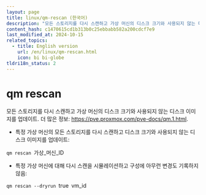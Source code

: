 ```yaml
---
layout: page
title: linux/qm-rescan (한국어)
description: "모든 스토리지를 다시 스캔하고 가상 머신의 디스크 크기와 사용되지 않는 디스크 이미지를 업데이트."
content_hash: c1470615cd1b313b0c25ebbabb582a200cdcf7e9
last_modified_at: 2024-10-15
related_topics:
  - title: English version
    url: /en/linux/qm-rescan.html
    icon: bi bi-globe
tldri18n_status: 2
---
```

# qm rescan

모든 스토리지를 다시 스캔하고 가상 머신의 디스크 크기와 사용되지 않는 디스크 이미지를 업데이트.
더 많은 정보: <https://pve.proxmox.com/pve-docs/qm.1.html>.

- 특정 가상 머신의 모든 스토리지를 다시 스캔하고 디스크 크기와 사용되지 않는 디스크 이미지를 업데이트:

`qm rescan `<span class="tldr-var badge badge-pill bg-dark-lm bg-white-dm text-white-lm text-dark-dm font-weight-bold">가상_머신_ID</span>

- 특정 가상 머신에 대해 다시 스캔을 시뮬레이션하고 구성에 아무런 변경도 기록하지 않음:

`qm rescan --dryrun `<span class="tldr-var badge badge-pill bg-dark-lm bg-white-dm text-white-lm text-dark-dm font-weight-bold">true</span>` `<span class="tldr-var badge badge-pill bg-dark-lm bg-white-dm text-white-lm text-dark-dm font-weight-bold">vm_id</span>
